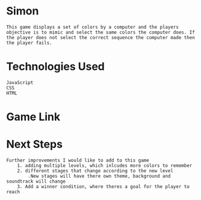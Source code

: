 # Simon 
    This game displays a set of colors by a computer and the players objective is to mimic and select the same colors the computer does. If the player does not select the correct sequence the computer made then the player fails.
#

# Technologies Used
    JavaScript 
    CSS
    HTML

# Game Link

# Next Steps 
    Further improvements I would like to add to this game
        1. adding multiple levels, which inlcudes more colors to remember
        2. different stages that change according to the new level 
            .New stages will have there own theme, background and soundtrack will change
        3. Add a winner condition, where theres a goal for the player to reach